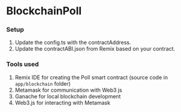 # BlockchainPoll

### Setup

1. Update the config.ts with the contractAddress.
2. Update the contractABI.json from Remix based on your contract.

### Tools used

1. Remix IDE for creating the Poll smart contract (source code in `app/blockchain` folder)
2. Metamask for communication with Web3 js
3. Ganache for local blockchain development
4. Web3.js for interacting with Metamask
